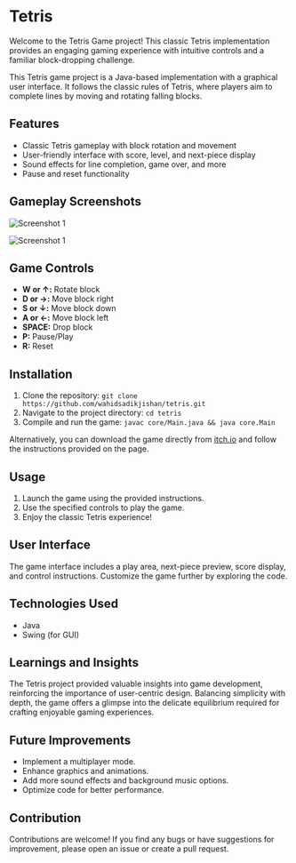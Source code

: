 # Tetris

Welcome to the Tetris Game project! This classic Tetris implementation provides an engaging gaming experience with intuitive controls and a familiar block-dropping challenge.

This Tetris game project is a Java-based implementation with a graphical user interface. It follows the classic rules of Tetris, where players aim to complete lines by moving and rotating falling blocks.

## Features
- Classic Tetris gameplay with block rotation and movement
- User-friendly interface with score, level, and next-piece display
- Sound effects for line completion, game over, and more
- Pause and reset functionality

## Gameplay Screenshots
![Screenshot 1](https://img.itch.zone/aW1hZ2UvMjM0MjYyMS8xMzg3NzY3MC5wbmc=/original/UX5PkF.png)

![Screenshot 1](https://img.itch.zone/aW1hZ2UvMjM0MjYyMS8xMzg3ODgwMS5wbmc=/original/zLZB%2F4.png)

## Game Controls
- **W or ↑:** Rotate block
- **D or →:** Move block right
- **S or ↓:** Move block down
- **A or ←:** Move block left
- **SPACE:** Drop block
- **P:** Pause/Play
- **R:** Reset

## Installation
1. Clone the repository: `git clone https://github.com/wahidsadikjishan/tetris.git`
2. Navigate to the project directory: `cd tetris`
3. Compile and run the game: `javac core/Main.java && java core.Main`

Alternatively, you can download the game directly from [itch.io](https://wahidsadikjishan.itch.io/tetris) and follow the instructions provided on the page.

## Usage
1. Launch the game using the provided instructions.
2. Use the specified controls to play the game.
3. Enjoy the classic Tetris experience!

## User Interface
The game interface includes a play area, next-piece preview, score display, and control instructions. Customize the game further by exploring the code.

## Technologies Used
- Java
- Swing (for GUI)

## Learnings and Insights
The Tetris project provided valuable insights into game development, reinforcing the importance of user-centric design. Balancing simplicity with depth, the game offers a glimpse into the delicate equilibrium required for crafting enjoyable gaming experiences.

## Future Improvements
- Implement a multiplayer mode.
- Enhance graphics and animations.
- Add more sound effects and background music options.
- Optimize code for better performance.

## Contribution
Contributions are welcome! If you find any bugs or have suggestions for improvement, please open an issue or create a pull request.
